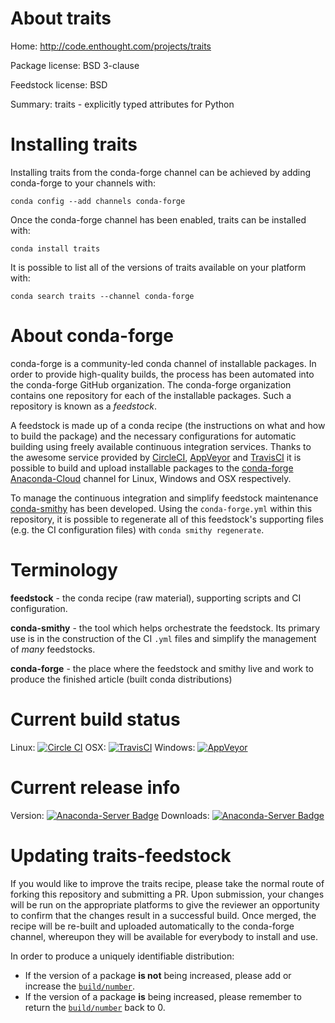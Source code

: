 About traits
============

Home: http://code.enthought.com/projects/traits

Package license: BSD 3-clause

Feedstock license: BSD

Summary: traits - explicitly typed attributes for Python



Installing traits
=================

Installing traits from the conda-forge channel can be achieved by adding conda-forge to your channels with:

```
conda config --add channels conda-forge
```

Once the conda-forge channel has been enabled, traits can be installed with:

```
conda install traits
```

It is possible to list all of the versions of traits available on your platform with:

```
conda search traits --channel conda-forge
```


About conda-forge
=================

conda-forge is a community-led conda channel of installable packages.
In order to provide high-quality builds, the process has been automated into the
conda-forge GitHub organization. The conda-forge organization contains one repository 
for each of the installable packages. Such a repository is known as a *feedstock*.

A feedstock is made up of a conda recipe (the instructions on what and how to build
the package) and the necessary configurations for automatic building using freely
available continuous integration services. Thanks to the awesome service provided by
[CircleCI](https://circleci.com/), [AppVeyor](http://www.appveyor.com/)
and [TravisCI](https://travis-ci.org/) it is possible to build and upload installable
packages to the [conda-forge](https://anaconda.org/conda-forge)
[Anaconda-Cloud](http://docs.anaconda.org/) channel for Linux, Windows and OSX respectively.

To manage the continuous integration and simplify feedstock maintenance
[conda-smithy](http://github.com/conda-forge/conda-smithy) has been developed.
Using the ``conda-forge.yml`` within this repository, it is possible to regenerate all of
this feedstock's supporting files (e.g. the CI configuration files) with ``conda smithy regenerate``.


Terminology
===========

**feedstock** - the conda recipe (raw material), supporting scripts and CI configuration.

**conda-smithy** - the tool which helps orchestrate the feedstock.
                   Its primary use is in the construction of the CI ``.yml`` files
                   and simplify the management of *many* feedstocks.

**conda-forge** - the place where the feedstock and smithy live and work to
                  produce the finished article (built conda distributions)

Current build status
====================
Linux: [![Circle CI](https://circleci.com/gh/conda-forge/traits-feedstock.svg?style=svg)](https://circleci.com/gh/conda-forge/traits-feedstock)
OSX: [![TravisCI](https://travis-ci.org/conda-forge/traits-feedstock.svg?branch=master)](https://travis-ci.org/conda-forge/traits-feedstock) 
Windows: [![AppVeyor](https://ci.appveyor.com/api/projects/status/github/conda-forge/traits-feedstock?svg=True)](https://ci.appveyor.com/project/conda-forge/traits-feedstock/branch/master)

Current release info
====================
Version: [![Anaconda-Server Badge](https://anaconda.org/conda-forge/traits/badges/version.svg)](https://anaconda.org/conda-forge/traits)
Downloads: [![Anaconda-Server Badge](https://anaconda.org/conda-forge/traits/badges/downloads.svg)](https://anaconda.org/conda-forge/traits)


Updating traits-feedstock
=========================

If you would like to improve the traits recipe, please take the normal
route of forking this repository and submitting a PR. Upon submission, your changes will
be run on the appropriate platforms to give the reviewer an opportunity to confirm that the
changes result in a successful build. Once merged, the recipe will be re-built and uploaded
automatically to the conda-forge channel, whereupon they will be available for everybody to
install and use.

In order to produce a uniquely identifiable distribution:
 * If the version of a package **is not** being increased, please add or increase
   the [``build/number``](http://conda.pydata.org/docs/building/meta-yaml.html#build-number-and-string). 
 * If the version of a package **is** being increased, please remember to return
   the [``build/number``](http://conda.pydata.org/docs/building/meta-yaml.html#build-number-and-string)
   back to 0.
